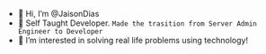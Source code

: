 - 👋 Hi, I’m @JaisonDias
- 🌱 Self Taught Developer. `Made the trasition from Server Admin Engineer to Developer`
- 👀 I’m interested in solving real life problems using technology! 

